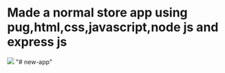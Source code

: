 <h1>Made a normal  store app using pug,html,css,javascript,node js and express js</h1>
<img src="https://encrypted-tbn0.gstatic.com/images?q=tbn:ANd9GcTkykUT_jppJjLdWIh-nwqv-HlvmCTFD03N-g&s"></img>
"# new-app" 
